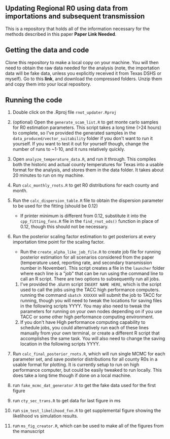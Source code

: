 ## Updating Regional R0 using data from importations and subsequent transmission
This is a repository that holds all of the information necessary for the methods described in this paper **Paper Link Needed**.


## Getting the data and code
Clone this repository to make a local copy on your machine. You will then need to obtain the raw data needed for the analysis (note, the importation data will be fake data, unless you explicitly received it from Texas DSHS or myself). Go to this **link**, and download the compressed folders. Unzip them and copy them into your local repository.

## Running the code
1. Double click on the .Rproj file `rnot_updater.Rproj`
2. (optional) Open the `generate_scam_list.R` to get monte carlo samples for R0 estimation parameters. This script takes a long time (>24 hours) to complete, so I've provided the generated samples in the `data_produced/vector_suitability` folder if you don't want to run it yourself. If you want to test it out for yourself though, change the number of runs to ~1-10, and it runs relatively quickly.
3. Open `analyze_temperature_data.R`, and run it through. This compiles both the historic and actual county temperatures for Texas into a usable format for the analysis, and stores them in the data folder. It takes about 20 minutes to run on my machine.
4. Run `calc_monthly_rnots.R` to get R0 distributions for each county and month.
5. Run the `calc_dispersion_table.R` file to obtain the dispersion parameter to be used for the fitting (should be 0.12)
      - If printer minimum is different from 0.12, substitute it into the `cpp_fitting_fxns.R` file in the `find_rnot_ods()` function in place of 0.12, though this should not be necessary.
6. Run the posterior scaling factor estimation to get posteriors at every importation time point for the scaling factor.
    - Run the `create_alpha_like_job_file.R` to create job file for running posterior estimation for all scenarios considered from the paper (temperature used, reporting rate, and secondary transmission number in November). This script creates a file in the `launcher` folder where each line is a "job" that can be run using the command line to call an R script. There are two options to subsequently run all jobs.
    1. I've provided the .slurm script `INSERT NAME HERE`, which is the script used to call the jobs using the TACC high performance computers. running the command `sbatch XXXXXX` will submit the job to TACC for running, though you will need to tweak the locations for saving files in the following scripts YYYY. You may also need to tweak the parameters for running on your own nodes depending on if you use TACC or some other high performance computing environment.
    2. If you don't have High performance computing capability to schedule jobs, you could alternatively run each of these lines manually from your own terminal, or create a different R script that accomplishes the same task. You will also need to change the saving location in the following scripts YYYY.

7.  Run `calc_final_posterior_rnots.R`, which will run single MCMC for each parameter set, and save posterior distributions for all county R0s in a usable format for plotting. It is currently setup to run on high performance computer, but could be easily tweaked to run locally. This does take a long time though if done on a local machine.     

8. run `fake_mcmc_dat_generator.R` to get the fake data used for the first figure
9. run `cty_sec_trans.R` to get data for last figure in ms
10. run `sim_test_likelihood_fxn.R` to get supplemental figure showing the likelihood vs simulation results.
11. run `ms_fig_creator.R`, which can be used to make all of the figures from the manuscript


